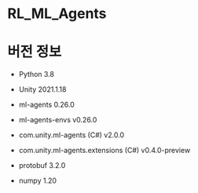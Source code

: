 # RL_ML_Agents

# 버전 정보

- Python 3.8

- Unity 2021.1.18

- ml-agents 0.26.0

- ml-agents-envs 	v0.26.0

- com.unity.ml-agents (C#) 	v2.0.0

- com.unity.ml-agents.extensions (C#) v0.4.0-preview

- protobuf  3.2.0

- numpy 1.20
